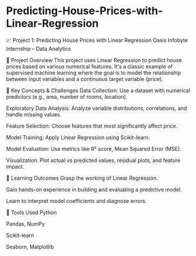 # Predicting-House-Prices-with-Linear-Regression
📈 Project 1: Predicting House Prices with Linear Regression
Oasis Infobyte Internship – Data Analytics

📌 Project Overview
This project uses Linear Regression to predict house prices based on various numerical features. It's a classic example of supervised machine learning where the goal is to model the relationship between input variables and a continuous target variable (price).

🧠 Key Concepts & Challenges
Data Collection: Use a dataset with numerical predictors (e.g., area, number of rooms, location).

Exploratory Data Analysis: Analyze variable distributions, correlations, and handle missing values.

Feature Selection: Choose features that most significantly affect price.

Model Training: Apply Linear Regression using Scikit-learn.

Model Evaluation: Use metrics like R² score, Mean Squared Error (MSE).

Visualization: Plot actual vs predicted values, residual plots, and feature impact.

🎯 Learning Outcomes
Grasp the working of Linear Regression.

Gain hands-on experience in building and evaluating a predictive model.

Learn to interpret model coefficients and diagnose errors.

📁 Tools Used
Python

Pandas, NumPy

Scikit-learn

Seaborn, Matplotlib


